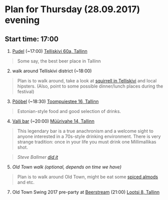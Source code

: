 # Plan for Thursday (28.09.2017) evening
## Start time: 17:00
1. [Pudel](https://www.pudel.ee/) (~17:00) [Telliskivi 60a, Tallinn](https://goo.gl/maps/5pADca6STn92)
> Some say, the best beer place in Tallinn 
2. walk around Telliskivi district (~18:00)
> Plan is to walk around, take a look at [squirrell in Telliskivi](https://s-media-cache-ak0.pinimg.com/564x/8d/a3/ef/8da3efe2ad4ac1c635378784a57fcee7.jpg) and local hipsters. (Also, point to some possible dinner/lunch places during the festival)
3. [Pööbel](http://www.poobel.ee/) (~18:30) [Toompuiestee 16, Tallinn](https://goo.gl/maps/8yJhnyUdmbF2)
> Estonian-style food and good selection of drinks.
4. [Valli bar](https://www.visitestonia.com/en/bar-valli) (~20:00) [Müürivahe 14, Tallinn](https://goo.gl/maps/uFPAKQh5emt)
> This legendary bar is a true anachronism and a welcome sight to anyone interested in a 70s-style drinking environment.
> There is very strange tradition: once in your life you must drink one Millimallikas shot. 

> _Steve Ballmer [did it](https://www.microsoft.com/global/en-us/news/publishingimages/Steve_Ballmer_Drops_by_Estonia_to_Visit_Skype_Employees_Page.jpg)_
5. _Old Town walk (optional, depends on time we have)_
> Plan is to walk around Old Town, might be eat some [spiced almods](http://www.spottedbylocals.com/tallinn/olde-hansa-spiced-almonds) and etc.
7. Old Town Swing 2017 pre-party at [Beerstream](http://beerstream.ee/en/) (21:00) [Lootsi 8, Tallinn](https://goo.gl/maps/tvHHUcteNw52)
